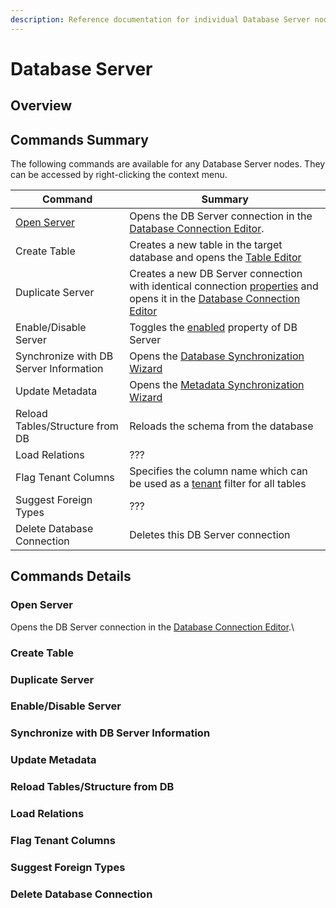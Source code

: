 ```yaml
---
description: Reference documentation for individual Database Server nodes
---
```


# Database Server

## Overview

## Commands Summary

The following commands are available for any Database Server nodes. They can be accessed by right-clicking the context menu.

| Command                                | Summary                                                                                                                                                                                                                                                                                                                                                                                                        |
| -------------------------------------- | -------------------------------------------------------------------------------------------------------------------------------------------------------------------------------------------------------------------------------------------------------------------------------------------------------------------------------------------------------------------------------------------------------------- |
| [Open Server](./#open-server)          | Opens the DB Server connection in the [Database Connection Editor](../../../../../../../../servoy-core/page-3/object-editors/solution-explorer/resources/database-servers/database-server/broken-reference/).                                                                                                                                                                                                  |
| Create Table                           | Creates a new table in the target database and opens the [Table Editor](../../../../table-editor/)                                                                                                                                                                                                                                                                                                             |
| Duplicate Server                       | Creates a new DB Server connection with identical connection [properties](../../../../../../../../servoy-core/page-3/object-editors/solution-explorer/resources/database-servers/database-server/broken-reference/) and opens it in the [Database Connection Editor](../../../../../../../../servoy-core/page-3/object-editors/solution-explorer/resources/database-servers/database-server/broken-reference/) |
| Enable/Disable Server                  | Toggles the [enabled](../../../../../../../../servoy-core/page-3/object-editors/solution-explorer/resources/database-servers/database-server/broken-reference/) property of DB Server                                                                                                                                                                                                                          |
| Synchronize with DB Server Information | Opens the [Database Synchronization Wizard](../../../../database-synchronization-wizard.md)                                                                                                                                                                                                                                                                                                                    |
| Update Metadata                        | Opens the [Metadata Synchronization Wizard](../../../../metadata-synchronization-wizard.md)                                                                                                                                                                                                                                                                                                                    |
| Reload Tables/Structure from DB        | Reloads the schema from the database                                                                                                                                                                                                                                                                                                                                                                           |
| Load Relations                         | ???                                                                                                                                                                                                                                                                                                                                                                                                            |
| Flag Tenant Columns                    | Specifies the column name which can be used as a [tenant](../../../../table-editor/columns.md#tenant) filter for all tables                                                                                                                                                                                                                                                                                    |
| Suggest Foreign Types                  | ???                                                                                                                                                                                                                                                                                                                                                                                                            |
| Delete Database Connection             | Deletes this DB Server connection                                                                                                                                                                                                                                                                                                                                                                              |

## Commands Details

### Open Server

Opens the DB Server connection in the [Database Connection Editor](../../../../../../../../servoy-core/page-3/object-editors/solution-explorer/resources/database-servers/database-server/broken-reference/).\\

### Create Table

### Duplicate Server

### Enable/Disable Server

### Synchronize with DB Server Information

### Update Metadata

### Reload Tables/Structure from DB

### Load Relations

### Flag Tenant Columns

### Suggest Foreign Types

### Delete Database Connection
